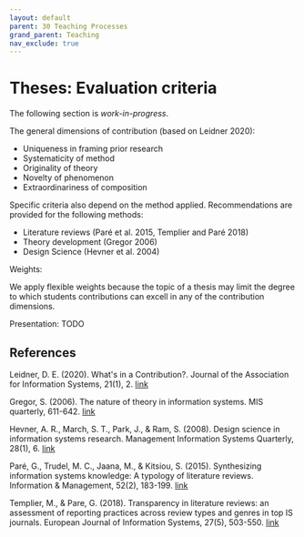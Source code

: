 ```yaml
---
layout: default
parent: 30 Teaching Processes
grand_parent: Teaching
nav_exclude: true
---
```


# Theses: Evaluation criteria

The following section is *work-in-progress*.

The general dimensions of contribution (based on Leidner 2020):

- Uniqueness in framing prior research
- Systematicity of method
- Originality of theory
- Novelty of phenomenon
- Extraordinariness of composition

Specific criteria also depend on the method applied. Recommendations are provided for the following methods:

- Literature reviews (Paré et al. 2015, Templier and Paré 2018)
- Theory development (Gregor 2006)
- Design Science (Hevner et al. 2004)

<!--
- Experiments (TODO)
- Surveys (TODO)
-->

Weights:

We apply flexible weights because the topic of a thesis may limit the degree to which students contributions can excell in any of the contribution dimensions.

Presentation: TODO

<!-- 
https://www.uni-bamberg.de/fileadmin/psi/teaching/lehre-poster/2023-01-23-Poster-Rubric.jpg
-->

## References

Leidner, D. E. (2020). What's in a Contribution?. Journal of the Association for Information Systems, 21(1), 2. [link](https://aisel.aisnet.org/cgi/viewcontent.cgi?article=1928&context=jais)

Gregor, S. (2006). The nature of theory in information systems. MIS quarterly, 611-642. [link](https://www.jstor.org/stable/25148742?casa_token=CSQ3STXqXW4AAAAA:2njIJ54TQL4NAtW49XTg8xcrQ2Bl-rufWyHmhv5ws29ZubAj9wrY9_4XPSnx1gDe06os15hw4LFJ1IVY6A-qIFCobN6WWyr4pYqbfYdMsPCsHoUTJMFp)

Hevner, A. R., March, S. T., Park, J., & Ram, S. (2008). Design science in information systems research. Management Information Systems Quarterly, 28(1), 6. [link](https://aisel.aisnet.org/misq/vol28/iss1/6/)

Paré, G., Trudel, M. C., Jaana, M., & Kitsiou, S. (2015). Synthesizing information systems knowledge: A typology of literature reviews. Information & Management, 52(2), 183-199. [link](https://www.sciencedirect.com/science/article/pii/S0378720614001116)

Templier, M., & Pare, G. (2018). Transparency in literature reviews: an assessment of reporting practices across review types and genres in top IS journals. European Journal of Information Systems, 27(5), 503-550. [link](https://www.tandfonline.com/doi/abs/10.1080/0960085X.2017.1398880?casa_token=1V3qftILSxQAAAAA:PuOFx6KxaynRQDZ1Yr07MSzZ_RPNOZiNjHB1zsyq9235rbX5QYv_Vb3NdKQVteywDw53oZ3CwuC9eQ)
